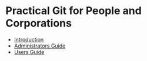# Practical Git for People and Corporations

* [Introduction](contents/README.md)
* [Administrators Guide](contents/admin/README.md)
* [Users Guide](contents/users/README.md)    